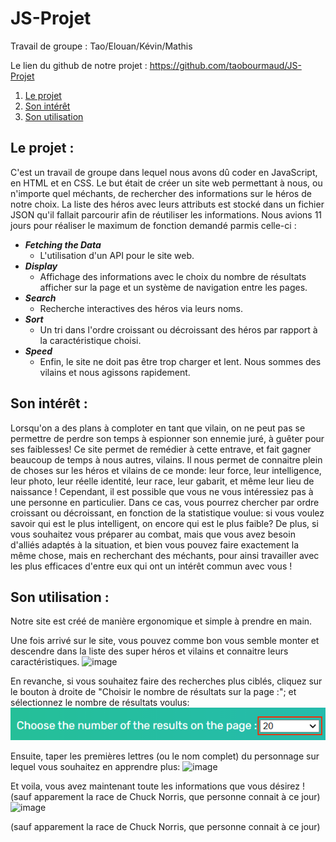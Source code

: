 # JS-Projet


Travail de groupe :  Tao/Elouan/Kévin/Mathis

Le lien du github de notre projet : https://github.com/taobourmaud/JS-Projet


1) [Le projet](#projet)
2) [Son intérêt](#interet)
3) [Son utilisation](#utilisation)



## Le projet : <a id="projet"></a>


C'est un travail de groupe dans lequel nous avons dû coder en JavaScript, en HTML et en CSS. Le but était de créer un site web permettant à nous, ou n'importe quel méchants, de rechercher des informations sur le héros de notre choix. La liste des héros avec leurs attributs est stocké dans un fichier JSON qu'il fallait parcourir afin de réutiliser les informations. Nous avions 11 jours pour réaliser le maximum de fonction demandé parmis celle-ci :

- ***Fetching the Data***   
    - L'utilisation d'un API pour le site web.
- ***Display***
    - Affichage des informations avec le choix du nombre de résultats afficher sur la page et un système de navigation entre les pages.
- ***Search***
    - Recherche interactives des héros via leurs noms.
- ***Sort***
    - Un tri dans l'ordre croissant ou décroissant des héros par rapport à la caractéristique choisi.
- ***Speed*** 
    - Enfin, le site ne doit pas être trop charger et lent. Nous sommes des vilains et nous agissons rapidement.


## Son intérêt : <a id="interet"></a>


Lorsqu'on a des plans à comploter en tant que vilain, on ne peut pas se permettre de perdre son temps à espionner son ennemie juré, à guêter pour ses faiblesses! Ce site permet de remédier à cette entrave, et fait gagner beaucoup de temps à nous autres, vilains. Il nous permet de connaitre plein de choses sur les héros et vilains de ce monde: leur force, leur intelligence, leur photo, leur réelle identité, leur race, leur gabarit, et même leur lieu de naissance !
Cependant, il est possible que vous ne vous intéressiez pas à une personne en particulier. Dans ce cas, vous pourrez chercher par ordre croissant ou décroissant, en fonction de la statistique voulue: si vous voulez savoir qui est le plus intelligent, on encore qui est le plus faible?
De plus, si vous souhaitez vous préparer au combat, mais que vous avez besoin d'alliés adaptés à la situation, et bien vous pouvez faire exactement la même chose, mais en recherchant des méchants, pour ainsi travailler avec les plus efficaces d'entre eux qui ont un intérêt commun avec vous !


## Son utilisation : <a id="utilisation"></a>


Notre site est créé de manière ergonomique et simple à prendre en main.

Une fois arrivé sur le site, vous pouvez comme bon vous semble monter et descendre dans la liste des super héros et vilains et connaitre leurs caractéristiques.
![image](https://media.discordapp.net/attachments/408320873876160522/829390676121616384/unknown.png?width=1366&height=670)

En revanche, si vous souhaitez faire des recherches plus ciblés, cliquez sur le bouton à droite de "Choisir le nombre de résultats sur la page :"; et sélectionnez le nombre de résultats voulus:
![Page Size](static/Images/unknown.png)

Ensuite, taper les premières lettres (ou le nom complet) du personnage sur lequel vous souhaitez en apprendre plus:
![image](https://media.discordapp.net/attachments/408320873876160522/829392050461868042/image0.png)

Et voila, vous avez maintenant toute les informations que vous désirez ! (sauf apparement la race de Chuck Norris, que personne connait à ce jour)
![image](https://media.discordapp.net/attachments/408320873876160522/829392426833412126/unknown.png?width=1440&height=140)

 (sauf apparement la race de Chuck Norris, que personne connait à ce jour)
